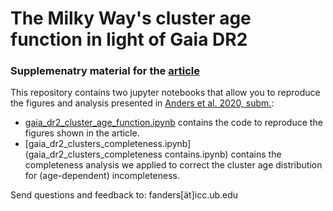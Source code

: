 # The Milky Way's cluster age function in light of Gaia DR2

### Supplemenatry material for the [article](xxxxxxx)

This repository contains two jupyter notebooks that allow you to reproduce the figures and analysis presented in [Anders et al. 2020, subm.](xxxxxxx):

* [gaia_dr2_cluster_age_function.ipynb](gaia_dr2_cluster_age_function.ipynb) contains the code to reproduce the figures shown in the article.
* [gaia_dr2_clusters_completeness.ipynb](gaia_dr2_clusters_completeness contains.ipynb) contains the completeness analysis we applied to correct the cluster age distribution for (age-dependent) incompleteness.

Send questions and feedback to: fanders[ät]icc.ub.edu
